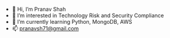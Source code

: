 - 👋 Hi, I’m Pranav Shah
- 👀 I’m interested in Technology Risk and Security Compliance
- 🌱 I’m currently learning Python, MongoDB, AWS
- 📫 pranavsh71@gmail.com

<!---
pranavsh/pranavsh is a ✨ special ✨ repository because its `README.md` (this file) appears on your GitHub profile.
You can click the Preview link to take a look at your changes.
--->

